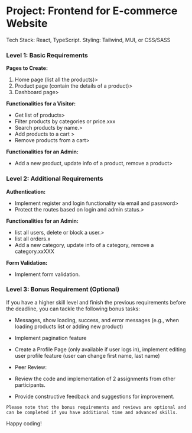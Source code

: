 # Project: Frontend for E-commerce Website

Tech Stack: React, TypeScript. Styling: Tailwind, MUI, or CSS/SASS

### Level 1: Basic Requirements

**Pages to Create:**

1. Home page (list all the products)>
2. Product page (contain the details of a product)>
3. Dashboard page>

**Functionalities for a Visitor:**

- Get list of products>
- Filter products by categories or price.xxx
- Search products by name.>
- Add products to a cart >
- Remove products from a cart>

**Functionalities for an Admin:**

- Add a new product, update info of a product, remove a product>

### Level 2: Additional Requirements

**Authentication:**

- Implement register and login functionality via email and password>
- Protect the routes based on login and admin status.>

**Functionalities for an Admin:**

- list all users, delete or block a user.>
- list all orders.x
- Add a new category, update info of a category, remove a category.xxXXX

**Form Validation:**

- Implement form validation.

### Level 3: Bonus Requirement (Optional)

If you have a higher skill level and finish the previous requirements before the deadline, you can tackle the following bonus tasks:

- Messages, show loading, success, and error messages (e.g., when loading products list or adding new product)
- Implement pagination feature
- Create a Profile Page (only available if user logs in), implement editing user profile feature (user can change first name, last name)

- Peer Review:
- Review the code and implementation of 2 assignments from other participants.
- Provide constructive feedback and suggestions for improvement.

`Please note that the bonus requirements and reviews are optional and can be completed if you have additional time and advanced skills.`

Happy coding!
